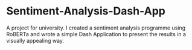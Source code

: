 # Sentiment-Analysis-Dash-App
A project for university. I created a sentiment analysis programme using RoBERTa and wrote a simple Dash Application to present the results in a visually appealing way.
